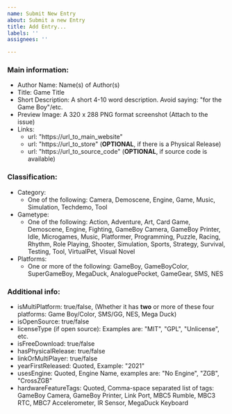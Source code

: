```yaml
---
name: Submit New Entry
about: Submit a new Entry
title: Add Entry...
labels: ''
assignees: ''

---
```


### Main information:
- Author Name: Name(s) of Author(s)
- Title: Game Title
- Short Description: A short 4-10 word description. Avoid saying: "for the Game Boy"/etc.
- Preview Image: A 320 x 288 PNG format screenshot (Attach to the issue)
- Links:
  - url: "https://url_to_main_website"
  - url: "https://url_to_store"              (**OPTIONAL**, if there is a Physical Release)
  - url: "https://url_to_source_code" (**OPTIONAL**, if source code is available)

### Classification:
- Category:
  - One of the following: Camera, Demoscene, Engine, Game, Music, Simulation, Techdemo, Tool
- Gametype: 
  - One of the following: Action, Adventure, Art, Card Game, Demoscene, Engine, Fighting, GameBoy Camera, GameBoy Printer, Idle, Microgames, Music, Platformer, Programming, Puzzle, Racing, Rhythm, Role Playing, Shooter, Simulation, Sports, Strategy, Survival, Testing, Tool, VirtualPet, Visual Novel
- Platforms:
  - One or more of the following: GameBoy, GameBoyColor, SuperGameBoy, MegaDuck, AnaloguePocket, GameGear, SMS, NES

### Additional info:
- isMultiPlatform: true/false,  (Whether it has **two** or more of these four platforms: Game Boy/Color, SMS/GG, NES, Mega Duck)
- isOpenSource: true/false
- licenseType (if open source):  Examples are: "MIT", "GPL", "Unlicense", etc.
- isFreeDownload: true/false
- hasPhysicalRelease: true/false
- linkOrMultiPlayer: true/false
- yearFirstReleased: Quoted, Example: "2021"
- usesEngine: Quoted, Engine Name, examples are: "No Engine", "ZGB", "CrossZGB"
- hardwareFeatureTags: Quoted, Comma-space separated list of tags: GameBoy Camera, GameBoy Printer, Link Port, MBC5 Rumble, MBC3 RTC, MBC7 Accelerometer, IR Sensor, MegaDuck Keyboard
